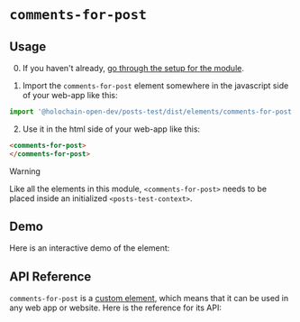 
# `comments-for-post`

## Usage

0. If you haven't already, [go through the setup for the module](/setup).

1. Import the `comments-for-post` element somewhere in the javascript side of your web-app like this:

```js
import '@holochain-open-dev/posts-test/dist/elements/comments-for-post.js'
```

2. Use it in the html side of your web-app like this:

```html
<comments-for-post>
</comments-for-post>
```

> [!WARNING]
> Like all the elements in this module, `<comments-for-post>` needs to be placed inside an initialized `<posts-test-context>`.

## Demo

Here is an interactive demo of the element:

<element-demo>
</element-demo>

<script setup>
import { onMounted } from "vue";
import { PostsTestZomeMock, sampleComment } from "@holochain-open-dev/posts-test/dist/mocks.js";
import { PostsTestStore, PostsTestClient } from "@holochain-open-dev/posts-test";
import { decodeHashFromBase64 } from '@holochain/client';
import { render, html } from "lit";

onMounted(async () => {
  // Elements need to be imported on the client side, not the SSR side
  // Reference: https://vitepress.dev/guide/ssr-compat#importing-in-mounted-hook
  await import('@api-viewer/docs/lib/api-docs.js');
  await import('@api-viewer/demo/lib/api-demo.js');
  await import('@holochain-open-dev/posts-test/dist/elements/posts-test-context.js');
  await import('@holochain-open-dev/posts-test/dist/elements/comments-for-post.js');

  const mock = new PostsTestZomeMock();
  const client = new PostsTestClient(mock);

  const comment = await sampleComment(client);

  const record = await mock.create_comment(comment);

  const store = new PostsTestStore(client);
  
  render(html`
    <posts-test-context .store=${store}>
      <api-demo src="custom-elements.json" only="comments-for-post" exclude-knobs="store">
        <comments-for-post .post=${ comment.post_hash } ></comments-for-post>
      </api-demo>
    </posts-test-context>
  `, document.querySelector('element-demo'))
  })

</script>

## API Reference

`comments-for-post` is a [custom element](https://web.dev/articles/custom-elements-v1), which means that it can be used in any web app or website. Here is the reference for its API:

<api-docs src="custom-elements.json" only="comments-for-post">
</api-docs>
